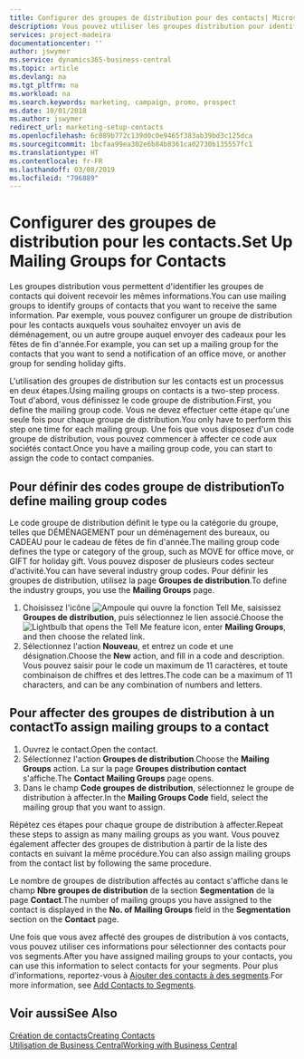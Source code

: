 ```yaml
---
title: Configurer des groupes de distribution pour des contacts| Microsoft Docs
description: Vous pouvez utiliser les groupes distribution pour identifier les groupes contacts qui doivent recevoir les mêmes informations, par exemple, pour une campagne marketing ou une promotion.
services: project-madeira
documentationcenter: ''
author: jswymer
ms.service: dynamics365-business-central
ms.topic: article
ms.devlang: na
ms.tgt_pltfrm: na
ms.workload: na
ms.search.keywords: marketing, campaign, promo, prospect
ms.date: 10/01/2018
ms.author: jswymer
redirect_url: marketing-setup-contacts
ms.openlocfilehash: 6c089b772c139d0c0e9465f383ab39bd3c125dca
ms.sourcegitcommit: 1bcfaa99ea302e6b84b8361ca02730b135557fc1
ms.translationtype: HT
ms.contentlocale: fr-FR
ms.lasthandoff: 03/08/2019
ms.locfileid: "796889"
---
```

# <a name="set-up-mailing-groups-for-contacts"></a><span data-ttu-id="42343-103">Configurer des groupes de distribution pour les contacts.</span><span class="sxs-lookup"><span data-stu-id="42343-103">Set Up Mailing Groups for Contacts</span></span>
<span data-ttu-id="42343-104">Les groupes distribution vous permettent d'identifier les groupes de contacts qui doivent recevoir les mêmes informations.</span><span class="sxs-lookup"><span data-stu-id="42343-104">You can use mailing groups to identify groups of contacts that you want to receive the same information.</span></span> <span data-ttu-id="42343-105">Par exemple, vous pouvez configurer un groupe de distribution pour les contacts auxquels vous souhaitez envoyer un avis de déménagement, ou un autre groupe auquel envoyer des cadeaux pour les fêtes de fin d'année.</span><span class="sxs-lookup"><span data-stu-id="42343-105">For example, you can set up a mailing group for the contacts that you want to send a notification of an office move, or another group for sending holiday gifts.</span></span>

<span data-ttu-id="42343-106">L'utilisation des groupes de distribution sur les contacts est un processus en deux étapes.</span><span class="sxs-lookup"><span data-stu-id="42343-106">Using mailing groups on contacts is a two-step process.</span></span> <span data-ttu-id="42343-107">Tout d'abord, vous définissez le code groupe de distribution.</span><span class="sxs-lookup"><span data-stu-id="42343-107">First, you define the mailing group code.</span></span> <span data-ttu-id="42343-108">Vous ne devez effectuer cette étape qu'une seule fois pour chaque groupe de distribution.</span><span class="sxs-lookup"><span data-stu-id="42343-108">You only have to perform this step one time for each mailing group.</span></span> <span data-ttu-id="42343-109">Une fois que vous disposez d'un code groupe de distribution, vous pouvez commencer à affecter ce code aux sociétés contact.</span><span class="sxs-lookup"><span data-stu-id="42343-109">Once you have a mailing group code, you can start to assign the code to contact companies.</span></span>

## <a name="to-define-mailing-group-codes"></a><span data-ttu-id="42343-110">Pour définir des codes groupe de distribution</span><span class="sxs-lookup"><span data-stu-id="42343-110">To define mailing group codes</span></span>
<span data-ttu-id="42343-111">Le code groupe de distribution définit le type ou la catégorie du groupe, telles que DÉMÉNAGEMENT pour un déménagement des bureaux, ou CADEAU pour le cadeau de fêtes de fin d'année.</span><span class="sxs-lookup"><span data-stu-id="42343-111">The mailing group code defines the type or category of the group, such as MOVE for office move, or GIFT for holiday gift.</span></span> <span data-ttu-id="42343-112">Vous pouvez disposer de plusieurs codes secteur d'activité.</span><span class="sxs-lookup"><span data-stu-id="42343-112">You can have several industry group codes.</span></span> <span data-ttu-id="42343-113">Pour définir les groupes de distribution, utilisez la page **Groupes de distribution**.</span><span class="sxs-lookup"><span data-stu-id="42343-113">To define the industry groups, you use the **Mailing Groups** page.</span></span>

1. <span data-ttu-id="42343-114">Choisissez l'icône ![Ampoule qui ouvre la fonction Tell Me](media/ui-search/search_small.png "Dites-moi ce que vous voulez faire"), saisissez **Groupes de distribution**, puis sélectionnez le lien associé.</span><span class="sxs-lookup"><span data-stu-id="42343-114">Choose the ![Lightbulb that opens the Tell Me feature](media/ui-search/search_small.png "Tell me what you want to do") icon, enter **Mailing Groups**, and then choose the related link.</span></span>
2. <span data-ttu-id="42343-115">Sélectionnez l'action **Nouveau**, et entrez un code et une désignation.</span><span class="sxs-lookup"><span data-stu-id="42343-115">Choose the **New** action, and fill in a code and description.</span></span> <span data-ttu-id="42343-116">Vous pouvez saisir pour le code un maximum de 11 caractères, et toute combinaison de chiffres et des lettres.</span><span class="sxs-lookup"><span data-stu-id="42343-116">The code can be a maximum of 11 characters, and can be any combination of numbers and letters.</span></span>

## <a name="AssignMailGroupContact"></a> <span data-ttu-id="42343-117">Pour affecter des groupes de distribution à un contact</span><span class="sxs-lookup"><span data-stu-id="42343-117">To assign mailing groups to a contact</span></span>
1. <span data-ttu-id="42343-118">Ouvrez le contact.</span><span class="sxs-lookup"><span data-stu-id="42343-118">Open the contact.</span></span>
2. <span data-ttu-id="42343-119">Sélectionnez l'action **Groupes de distribution**.</span><span class="sxs-lookup"><span data-stu-id="42343-119">Choose the **Mailing Groups** action.</span></span> <span data-ttu-id="42343-120">La sur la page **Groupes distribution contact** s'affiche.</span><span class="sxs-lookup"><span data-stu-id="42343-120">The **Contact Mailing Groups** page opens.</span></span>
3. <span data-ttu-id="42343-121">Dans le champ **Code groupes de distribution**, sélectionnez le groupe de distribution à affecter.</span><span class="sxs-lookup"><span data-stu-id="42343-121">In the **Mailing Groups Code** field, select the mailing group that you want to assign.</span></span>

<span data-ttu-id="42343-122">Répétez ces étapes pour chaque groupe de distribution à affecter.</span><span class="sxs-lookup"><span data-stu-id="42343-122">Repeat these steps to assign as many mailing groups as you want.</span></span> <span data-ttu-id="42343-123">Vous pouvez également affecter des groupes de distribution à partir de la liste des contacts en suivant la même procédure.</span><span class="sxs-lookup"><span data-stu-id="42343-123">You can also assign mailing groups from the contact list by following the same procedure.</span></span>

<span data-ttu-id="42343-124">Le nombre de groupes de distribution affectés au contact s'affiche dans le champ **Nbre groupes de distribution** de la section **Segmentation** de la page **Contact**.</span><span class="sxs-lookup"><span data-stu-id="42343-124">The number of mailing groups you have assigned to the contact is displayed in the **No. of Mailing Groups** field in the **Segmentation** section on the **Contact** page.</span></span>

<span data-ttu-id="42343-125">Une fois que vous avez affecté des groupes de distribution à vos contacts, vous pouvez utiliser ces informations pour sélectionner des contacts pour vos segments.</span><span class="sxs-lookup"><span data-stu-id="42343-125">After you have assigned mailing groups to your contacts, you can use this information to select contacts for your segments.</span></span> <span data-ttu-id="42343-126">Pour plus d'informations, reportez-vous à [Ajouter des contacts à des segments](marketing-add-contact-segment.md).</span><span class="sxs-lookup"><span data-stu-id="42343-126">For more information, see [Add Contacts to Segments](marketing-add-contact-segment.md).</span></span>

## <a name="see-also"></a><span data-ttu-id="42343-127">Voir aussi</span><span class="sxs-lookup"><span data-stu-id="42343-127">See Also</span></span>
[<span data-ttu-id="42343-128">Création de contacts</span><span class="sxs-lookup"><span data-stu-id="42343-128">Creating Contacts</span></span>](marketing-create-contact-companies.md)  
[<span data-ttu-id="42343-129">Utilisation de Business Central</span><span class="sxs-lookup"><span data-stu-id="42343-129">Working with Business Central</span></span>](ui-work-product.md)
